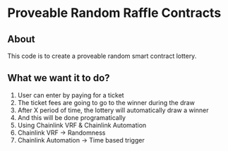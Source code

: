 # Proveable Random Raffle Contracts

## About

This code is to create a proveable random smart contract lottery.

## What we want it to do?

1. User can enter by paying for a ticket
  1. The ticket fees are going to go to the winner during the draw
2. After X period of time, the lottery will automatically draw a winner
  1. And this will be done programatically
3. Using Chainlink VRF & Chainlink Automation
  1. Chainlink VRF -> Randomness
  2. Chainlink Automation -> Time based trigger

